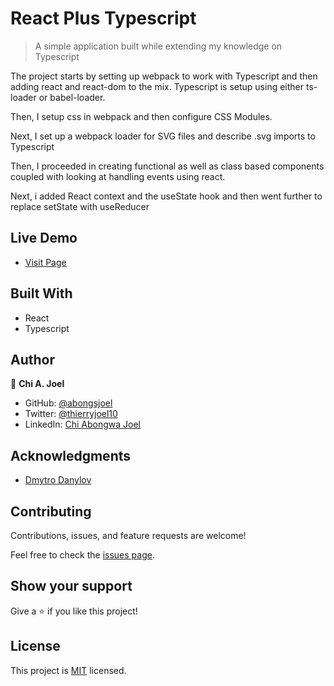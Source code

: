
# React Plus Typescript

> A simple application built while extending my knowledge on Typescript

<!-- ![screenshot](../features/screenshot.png) -->

The project starts by setting up webpack to work with Typescript and then adding react and react-dom to the mix.
Typescript is setup using either ts-loader or babel-loader.

Then, I setup css in webpack and then configure CSS Modules.

Next, I set up a webpack loader for SVG files and describe .svg imports to Typescript

Then, I proceeded in creating functional as well as class based components coupled with looking at handling events using react.

Next, i added React context and the useState hook and then went further to replace setState with useReducer



## Live Demo 

- [Visit Page]()

## Built With
- React
- Typescript


## Author

👤 **Chi A. Joel**

- GitHub: [@abongsjoel](https://github.com/abongsjoel)
- Twitter: [@thierryjoel10](https://twitter.com/ThierryJoel10)
- LinkedIn: [Chi Abongwa Joel](https://www.linkedin.com/in/chi-abongwa-joel-b4285a97/)


## Acknowledgments

- [Dmytro Danylov](https://www.udemy.com/course/react-with-typescript/)

## Contributing

Contributions, issues, and feature requests are welcome!

Feel free to check the [issues page](https://github.com/abongsjoel/react-plus-typescript/issues).

## Show your support

Give a ⭐️ if you like this project!

## License

  <p>This project is <a href="../main/LICENSE">MIT</a> licensed.</p>